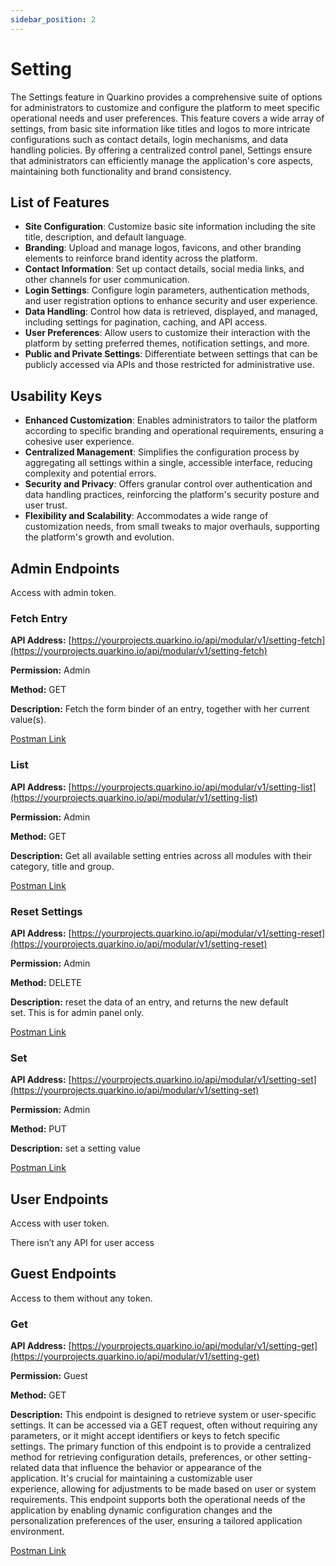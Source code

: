 ```yaml
---
sidebar_position: 2
---
```


# Setting
The Settings feature in Quarkino provides a comprehensive suite of options for administrators to customize and configure the platform to meet specific operational needs and user preferences. This feature covers a wide array of settings, from basic site information like titles and logos to more intricate configurations such as contact details, login mechanisms, and data handling policies. By offering a centralized control panel, Settings ensure that administrators can efficiently manage the application's core aspects, maintaining both functionality and brand consistency.

## List of Features

- **Site Configuration**: Customize basic site information including the site title, description, and default language.
- **Branding**: Upload and manage logos, favicons, and other branding elements to reinforce brand identity across the platform.
- **Contact Information**: Set up contact details, social media links, and other channels for user communication.
- **Login Settings**: Configure login parameters, authentication methods, and user registration options to enhance security and user experience.
- **Data Handling**: Control how data is retrieved, displayed, and managed, including settings for pagination, caching, and API access.
- **User Preferences**: Allow users to customize their interaction with the platform by setting preferred themes, notification settings, and more.
- **Public and Private Settings**: Differentiate between settings that can be publicly accessed via APIs and those restricted for administrative use.

## Usability Keys

- **Enhanced Customization**: Enables administrators to tailor the platform according to specific branding and operational requirements, ensuring a cohesive user experience.
- **Centralized Management**: Simplifies the configuration process by aggregating all settings within a single, accessible interface, reducing complexity and potential errors.
- **Security and Privacy**: Offers granular control over authentication and data handling practices, reinforcing the platform's security posture and user trust.
- **Flexibility and Scalability**: Accommodates a wide range of customization needs, from small tweaks to major overhauls, supporting the platform's growth and evolution.

## **Admin Endpoints**

Access with admin token.

### **Fetch Entry**

**API Address:** [https://yourprojects.quarkino.io/api/modular/v1/setting-fetch](https://yourprojects.quarkino.io/api/modular/v1/setting-fetch)

**Permission:** Admin

**Method:** GET

**Description:** Fetch the form binder of an entry, together with her current value(s).

[Postman Link](https://google.com/)

### **List**

**API Address:** [https://yourprojects.quarkino.io/api/modular/v1/setting-list](https://yourprojects.quarkino.io/api/modular/v1/setting-list)

**Permission:** Admin

**Method:** GET

**Description:** Get all available setting entries across all modules with their category, title and group.

[Postman Link](https://google.com/)

### **Reset Settings**

**API Address:** [https://yourprojects.quarkino.io/api/modular/v1/setting-reset](https://yourprojects.quarkino.io/api/modular/v1/setting-reset)

**Permission:** Admin

**Method:** DELETE

**Description:** reset the data of an entry, and returns the new default set. This is for admin panel only.

[Postman Link](https://google.com/)

### **Set**

**API Address:** [https://yourprojects.quarkino.io/api/modular/v1/setting-set](https://yourprojects.quarkino.io/api/modular/v1/setting-set)

**Permission:** Admin

**Method:** PUT

**Description:** set a setting value

[Postman Link](https://google.com/)

## **User Endpoints**

Access with user token.

There isn’t any API for user access

## **Guest Endpoints**

Access to them without any token.

### **Get**

**API Address:** [https://yourprojects.quarkino.io/api/modular/v1/setting-get](https://yourprojects.quarkino.io/api/modular/v1/setting-get)

**Permission:** Guest

**Method:** GET

**Description:** This endpoint is designed to retrieve system or user-specific settings. It can be accessed via a GET request, often without requiring any parameters, or it might accept identifiers or keys to fetch specific settings. The primary function of this endpoint is to provide a centralized method for retrieving configuration details, preferences, or other setting-related data that influence the behavior or appearance of the application. It's crucial for maintaining a customizable user experience, allowing for adjustments to be made based on user or system requirements. This endpoint supports both the operational needs of the application by enabling dynamic configuration changes and the personalization preferences of the user, ensuring a tailored application environment.

[Postman Link](https://google.com/)
